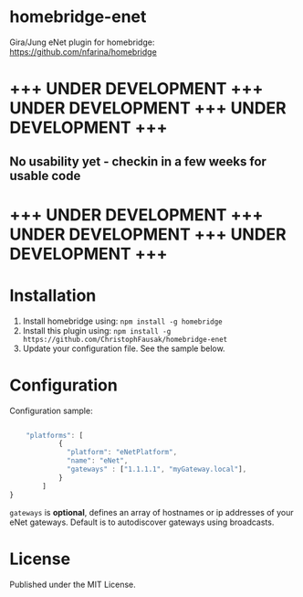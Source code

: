 # homebridge-enet

Gira/Jung eNet plugin for homebridge: https://github.com/nfarina/homebridge

# +++ UNDER DEVELOPMENT +++ UNDER DEVELOPMENT +++ UNDER DEVELOPMENT +++
## No usability yet - checkin in a few weeks for usable code
# +++ UNDER DEVELOPMENT +++ UNDER DEVELOPMENT +++ UNDER DEVELOPMENT +++

# Installation

1. Install homebridge using: `npm install -g homebridge`
2. Install this plugin using: `npm install -g https://github.com/ChristophFausak/homebridge-enet`
3. Update your configuration file. See the sample below.

# Configuration

Configuration sample:

 ```javascript

     "platforms": [
             {
               "platform": "eNetPlatform",
               "name": "eNet",
               "gateways" : ["1.1.1.1", "myGateway.local"],
             }   
         ]
 }

 ```


`gateways` is **optional**, defines an array of hostnames or ip addresses of your eNet gateways. Default is to autodiscover gateways using broadcasts.


# License

Published under the MIT License.
